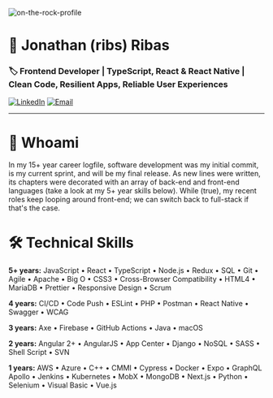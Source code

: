 ![on-the-rock-profile](https://github.com/user-attachments/assets/deb3fdf3-9e05-4022-a63e-1e8df0c20341)
# 👋 Jonathan (ribs) Ribas

### 🏷️ Frontend Developer | TypeScript, React & React Native | Clean Code, Resilient Apps, Reliable User Experiences

[![LinkedIn](https://img.shields.io/badge/LinkedIn-0077B5?style=for-the-badge&logo=linkedin&logoColor=white)](https://www.linkedin.com/in/ribas89/)
[![Email](https://img.shields.io/badge/Email-D14836?style=for-the-badge&logo=gmail&logoColor=white)](mailto:ribas89@proton.me) 

---

# 👤 **Whoami**
In my 15+ year career logfile, software development was my initial commit, is my current sprint, and will be my final release. As new lines were written, its chapters were decorated with an array of back-end and front-end languages (take a look at my 5+ year skills below). While (true), my recent roles keep looping around front-end; we can switch back to full-stack if that's the case.

# 🛠️ **Technical Skills**

**5+ years:** JavaScript • React • TypeScript • Node.js • Redux • SQL • Git • Agile • Apache • Big O • CSS3 • Cross-Browser Compatibility • HTML4 • MariaDB • Prettier • Responsive Design • Scrum

**4 years:** CI/CD • Code Push • ESLint • PHP • Postman • React Native • Swagger • WCAG

**3 years:** Axe • Firebase • GitHub Actions • Java • macOS

**2 years:** Angular 2+ • AngularJS • App Center • Django • NoSQL • SASS • Shell Script • SVN

**1 years:** AWS • Azure • C++ • CMMI • Cypress • Docker • Expo • GraphQL Apollo • Jenkins • Kubernetes • MobX • MongoDB • Next.js • Python • Selenium • Visual Basic • Vue.js
